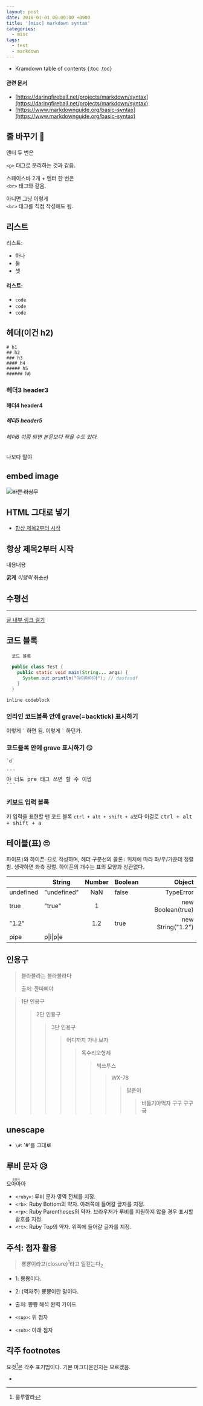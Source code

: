 ```yaml
---
layout: post
date: 2018-01-01 00:00:00 +0900
title: '[misc] markdown syntax'
categories:
  - misc
tags:
  - test
  - markdown
---
```


* Kramdown table of contents
{:toc .toc}

#### 관련 문서

- [https://daringfireball.net/projects/markdown/syntax](https://daringfireball.net/projects/markdown/syntax)
- [https://www.markdownguide.org/basic-syntax](https://www.markdownguide.org/basic-syntax)

## 줄 바꾸기 🤔

엔터 두 번은

`<p>` 태그로 분리하는 것과 같음.

스페이스바 2개 + 엔터 한 번은  
`<br>` 태그와 같음.

아니면 그냥 이렇게<br>
`<br>` 태그를 직접 작성해도 됨.

## 리스트

리스트:  
- 하나
- 둘
- 셋

#### 리스트:

- `code`
- `code`
- `code`

## 헤더(이건 h2)

```
# h1
## h2
### h3
#### h4
##### h5
###### h6
```

### 헤더3 header3

#### 헤더4 header4

##### 헤더5 header5

###### 헤더6 이쯤 되면 본문보다 작을 수도 있다.

나보다 말야

## embed image

~~![바쁜 라상무](/images/kakao-ryon-busy.png)~~

## HTML 그대로 넣기

<ul>
  <li><a href="#항상-제목2부터-시작">항상 제목2부터 시작</a></li>
</ul>

## 항상 제목2부터 시작

내용내용

**굵게**
_이탤릭_
~~취소선~~

## 수평선

---

[글 내부 링크 걸기](#항상-제목2부터-시작)

## 코드 블록

```
  코드 블록
```

```java
  public class Test {
    public static void main(String... args) {
      System.out.println("야이야이야"); // dasfasdf
    }
  }
```

`inline codeblock`

### 인라인 코드블록 안에 grave(=backtick) 표시하기

이렇게 ``` ` ``` 하면 됨. 이렇게 <code>\`</code> 하던가.

### 코드블록 안에 grave 표시하기 😏

```
`d`
```

<pre>
```  
야 너도 pre 태그 쓰면 할 수 이썽  
```
</pre>

### 키보드 입력 블록

키 입력을 표현할 땐 코드 블록 `ctrl + alt + shift + a`보다 이걸로 <kbd>ctrl + alt + shift + a</kbd>

## 테이블(표) 🙄

파이프`|`와 하이픈`-`으로 작성하며, 헤더 구분선의 콜론`:` 위치에 따라 좌/우/가운데 정렬함. 생략하면 좌측 정렬. 하이픈의 개수는 표의 모양과 상관없다.

|                  | String      | Number | Boolean | Object                 |
|:-----------------|-------------|:------:|---------|-----------------------:|
| undefined        | "undefined" | NaN    | false   | TypeError              |
| true             | "true"      | 1      |         | new Boolean(true)      |
| "1.2"            |             | 1.2    | true    | new String("1.2")      |
| pipe             | p\|i\|p\|e  |        |         |                        |

## 인용구

> 블라블라는 블라블라다
>
> 출처: 깐따삐야

> 1단 인용구
>> 2단 인용구
>>> 3단 인용구
>>>> 어디까지 가나 보자
>>>>> 독수리오형제
>>>>>> 씩쓰투스
>>>>>>> WX-78
>>>>>>>> 팔푼이
>>>>>>>>> 비둘기야먹자 구구 구구궄

## unescape

- `\#`: '#'를 그대로

## 루비 문자 😥

<ruby><rb>으아아아</rb><rp>(</rp><rt>호옹이</rt><rp>)</rp></ruby>

- `<ruby>`: 루비 문자 영역 전체를 지정.
- `<rb>`: Ruby Bottom의 약자. 아래쪽에 들어갈 글자를 지정.
- `<rp>`: Ruby Parentheses의 약자. 브라우저가 루비를 지원하지 않을 경우 표시할 괄호를 지정.
- `<rt>`: Ruby Top의 약자. 위쪽에 들어갈 글자를 지정.

## 주석: 첨자 활용

> 뿅뿅이라고(closure)<sup>1</sup>라고 일컫는다<sub>2<sub>.

- 1: 뿅뿅이다.
- 2: (역자주) 뿅뿅이란 말이다.
- 출처: 뿅뿅 해석 완벽 가이드

- `<sup>`: 위 첨자
- `<sub>`: 아래 첨자

## 각주 footnotes

요것[^1]은 각주 표기법이다. 기본 마크다운인지는 모르겠음.

- [^1]: 룰루랄라
